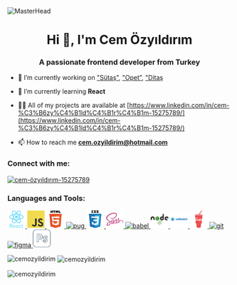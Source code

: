 ![MasterHead](https://www.smerin.com/static/565c8b3670db248e0bdc848176270d6a/d5941/websites-banner.jpg)
<h1 align="center">Hi 👋, I'm Cem Özyıldırım</h1>
<h3 align="center">A passionate frontend developer from Turkey</h3>

- 🔭 I’m currently working on ["Sütaş"](https://www.sutas.com.tr/), ["Opet"](https://www.opetfuchs.com.tr/tr/), ["Ditaş](https://ditasdeniz.com.tr/tr/#dialog)

- 🌱 I’m currently learning **React**

- 👨‍💻 All of my projects are available at
[https://www.linkedin.com/in/cem-%C3%B6zy%C4%B1ld%C4%B1r%C4%B1m-15275789/](https://www.linkedin.com/in/cem-%C3%B6zy%C4%B1ld%C4%B1r%C4%B1m-15275789/)

- 📫 How to reach me **cem.ozyildirim@hotmail.com**

<h3 align="left">Connect with me:</h3>
<p align="left">
    <a href="https://linkedin.com/in/cem-özyıldırım-15275789" target="blank"><img align="center"
            src="https://raw.githubusercontent.com/rahuldkjain/github-profile-readme-generator/master/src/images/icons/Social/linked-in-alt.svg"
            alt="cem-özyıldırım-15275789" height="30" width="40" /></a>
</p>

<h3 align="left">Languages and Tools:</h3>
<p align="left">
    <a href="https://reactjs.org/" target="_blank" rel="noreferrer">
        <img src="https://raw.githubusercontent.com/devicons/devicon/master/icons/react/react-original-wordmark.svg"
            alt="react" width="40" height="40" />
    </a>
    <a href="https://developer.mozilla.org/en-US/docs/Web/JavaScript" target="_blank" rel="noreferrer">
        <img src="https://raw.githubusercontent.com/devicons/devicon/master/icons/javascript/javascript-original.svg"
            alt="javascript" width="40" height="40" />
    </a>
    <a href="https://www.w3.org/html/" target="_blank" rel="noreferrer">
        <img src="https://raw.githubusercontent.com/devicons/devicon/master/icons/html5/html5-original-wordmark.svg"
            alt="html5" width="40" height="40" />
    </a>
    <a href="https://pugjs.org" target="_blank" rel="noreferrer">
        <img src="https://cdn.worldvectorlogo.com/logos/pug.svg" alt="pug" width="40" height="40" />
    </a>
    <a href="https://www.w3schools.com/css/" target="_blank" rel="noreferrer">
        <img src="https://raw.githubusercontent.com/devicons/devicon/master/icons/css3/css3-original-wordmark.svg"
            alt="css3" width="40" height="40" />
    </a>
    <a href="https://sass-lang.com" target="_blank" rel="noreferrer">
        <img src="https://raw.githubusercontent.com/devicons/devicon/master/icons/sass/sass-original.svg" alt="sass"
            width="40" height="40" />
    </a>
    <a href="https://babeljs.io/" target="_blank" rel="noreferrer">
        <img src="https://www.vectorlogo.zone/logos/babeljs/babeljs-icon.svg" alt="babel" width="40" height="40" />
    </a>
    <a href="https://nodejs.org" target="_blank" rel="noreferrer">
        <img src="https://raw.githubusercontent.com/devicons/devicon/master/icons/nodejs/nodejs-original-wordmark.svg"
            alt="nodejs" width="40" height="40" />
    </a>
    <a href="https://webpack.js.org" target="_blank" rel="noreferrer"> <img
            src="https://raw.githubusercontent.com/devicons/devicon/d00d0969292a6569d45b06d3f350f463a0107b0d/icons/webpack/webpack-original-wordmark.svg"
            alt="webpack" width="40" height="40" />
    </a>
    <a href="https://gulpjs.com" target="_blank" rel="noreferrer">
        <img src="https://raw.githubusercontent.com/devicons/devicon/master/icons/gulp/gulp-plain.svg" alt="gulp"
            width="40" height="40" />
    </a>
    <a href="https://git-scm.com/" target="_blank" rel="noreferrer">
        <img src="https://www.vectorlogo.zone/logos/git-scm/git-scm-icon.svg" alt="git" width="40" height="40" />
    </a>
    <a href="https://www.figma.com/" target="_blank" rel="noreferrer">
        <img src="https://www.vectorlogo.zone/logos/figma/figma-icon.svg" alt="figma" width="40" height="40" />
    </a>
    <a href="https://www.photoshop.com/en" target="_blank" rel="noreferrer"> <img
            src="https://raw.githubusercontent.com/devicons/devicon/master/icons/photoshop/photoshop-line.svg"
            alt="photoshop" width="40" height="40" />
    </a>
</p>

<p><img align="left"
        src="https://github-readme-stats.vercel.app/api/top-langs?username=cemozyildirim&show_icons=true&locale=en&layout=compact"
        alt="cemozyildirim" /></p>

<p>&nbsp;<img align="center"
        src="https://github-readme-stats.vercel.app/api?username=cemozyildirim&show_icons=true&locale=en"
        alt="cemozyildirim" /></p>

<p><img align="center" src="https://github-readme-streak-stats.herokuapp.com/?user=cemozyildirim&"
        alt="cemozyildirim" /></p>
